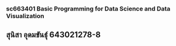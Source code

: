 ### sc663401 Basic Programming for Data Science and Data Visualization
สุนิสา อุดมขันธุ์ 643021278-8
-----------------------

